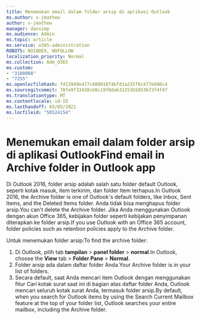 ```yaml
---
title: Menemukan email dalam folder arsip di aplikasi Outlook
ms.author: v-jmathew
author: v-jmathew
manager: dansimp
ms.audience: Admin
ms.topic: article
ms.service: o365-administration
ROBOTS: NOINDEX, NOFOLLOW
localization_priority: Normal
ms.collection: Adm_O365
ms.custom:
- "3100008"
- "7255"
ms.openlocfilehash: fd13949e477c40801874bfd1a235f8c477e686c4
ms.sourcegitcommit: 78fe9f33438cb0c19f0dab31253b5853b73f4f47
ms.translationtype: MT
ms.contentlocale: id-ID
ms.lasthandoff: 03/05/2021
ms.locfileid: "50524154"
---
```

# <a name="find-email-in-archive-folder-in-outlook-app"></a><span data-ttu-id="85ce7-102">Menemukan email dalam folder arsip di aplikasi Outlook</span><span class="sxs-lookup"><span data-stu-id="85ce7-102">Find email in Archive folder in Outlook app</span></span>

<span data-ttu-id="85ce7-103">Di Outlook 2016, folder arsip adalah salah satu folder default Outlook, seperti kotak masuk, item terkirim, dan folder Item terhapus.</span><span class="sxs-lookup"><span data-stu-id="85ce7-103">In Outlook 2016, the Archive folder is one of Outlook's default folders, like Inbox, Sent Items, and the Deleted Items folder.</span></span> <span data-ttu-id="85ce7-104">Anda tidak bisa menghapus folder arsip.</span><span class="sxs-lookup"><span data-stu-id="85ce7-104">You can't delete the Archive folder.</span></span> <span data-ttu-id="85ce7-105">Jika Anda menggunakan Outlook dengan akun Office 365, kebijakan folder seperti kebijakan penyimpanan diterapkan ke folder arsip.</span><span class="sxs-lookup"><span data-stu-id="85ce7-105">If you use Outlook with an Office 365 account, folder policies such as retention policies apply to the Archive folder.</span></span>

<span data-ttu-id="85ce7-106">Untuk menemukan folder arsip:</span><span class="sxs-lookup"><span data-stu-id="85ce7-106">To find the archive folder:</span></span>

1. <span data-ttu-id="85ce7-107">Di Outlook, pilih tab **tampilan** > **panel folder**  >  **normal**.</span><span class="sxs-lookup"><span data-stu-id="85ce7-107">In Outlook, choose the **View** tab > **Folder Pane** > **Normal**.</span></span>
2. <span data-ttu-id="85ce7-108">Folder arsip ada dalam daftar folder Anda.</span><span class="sxs-lookup"><span data-stu-id="85ce7-108">Your Archive folder is in your list of folders.</span></span>
3. <span data-ttu-id="85ce7-109">Secara default, saat Anda mencari item Outlook dengan menggunakan fitur Cari kotak surat saat ini di bagian atas daftar folder Anda, Outlook mencari seluruh kotak surat Anda, termasuk folder arsip.</span><span class="sxs-lookup"><span data-stu-id="85ce7-109">By default, when you search for Outlook items by using the Search Current Mailbox feature at the top of your folder list, Outlook searches your entire mailbox, including the Archive folder.</span></span>
